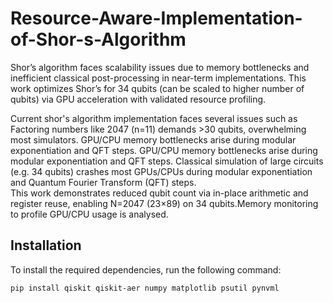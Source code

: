 # Resource-Aware-Implementation-of-Shor-s-Algorithm
Shor’s algorithm faces scalability issues due to memory bottlenecks and inefficient classical post-processing in near-term implementations. This work optimizes Shor’s for 34 qubits (can be scaled to higher number of qubits) via GPU acceleration with validated resource profiling.

Current shor's algorithm implementation faces several issues such as Factoring numbers like 2047 (n=11) demands >30 qubits, overwhelming most simulators. GPU/CPU memory bottlenecks arise during modular exponentiation and QFT steps. GPU/CPU memory bottlenecks arise during modular exponentiation and QFT steps. Classical simulation of large circuits (e.g. 34 qubits) crashes most GPUs/CPUs during modular exponentiation and Quantum Fourier Transform (QFT) steps.  
This work demonstrates reduced qubit count via in-place arithmetic and register reuse, enabling N=2047 (23×89) on 34 qubits.Memory monitoring to profile GPU/CPU usage is analysed.

## Installation

To install the required dependencies, run the following command:

```sh
pip install qiskit qiskit-aer numpy matplotlib psutil pynvml
